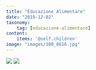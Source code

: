```yaml
---
title: "Educazione Alimentare"
date: "2019-12-02"
taxonomy: 
    tag: [educazione-alimentare]
content:
    items: '@self.children'
image: "images/100_8616.jpg"
---
```

![](images/100_8616.jpg) ![](images/100_8622.jpg)
